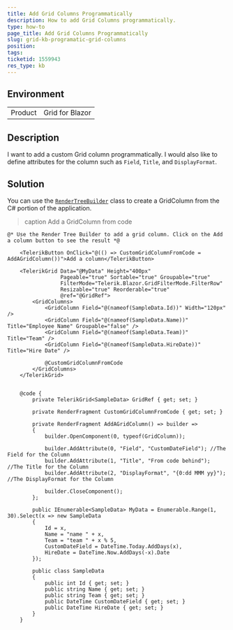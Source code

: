 ```yaml
---
title: Add Grid Columns Programmatically
description: How to add Grid Columns programmatically.
type: how-to
page_title: Add Grid Columns Programmatically
slug: grid-kb-programatic-grid-columns
position: 
tags: 
ticketid: 1559943
res_type: kb
---
```


## Environment
<table>
	<tbody>
		<tr>
			<td>Product</td>
			<td>Grid for Blazor</td>
		</tr>
	</tbody>
</table>


## Description

I want to add a custom Grid column programmatically. I would also like to define attributes for the column such as `Field`, `Title`, and `DisplayFormat`.

## Solution

You can use the [`RenderTreeBuilder`](https://docs.microsoft.com/en-us/dotnet/api/microsoft.aspnetcore.components.rendering.rendertreebuilder?view=aspnetcore-6.0) class to create a GridColumn from the C# portion of the application. 


>caption Add a GridColumn from code

````CSHTML
@* Use the Render Tree Builder to add a grid column. Click on the Add a column button to see the result *@

    <TelerikButton OnClick="@(() => CustomGridColumnFromCode = AddAGridColumn())">Add a column</TelerikButton>

    <TelerikGrid Data="@MyData" Height="400px"
                 Pageable="true" Sortable="true" Groupable="true"
                 FilterMode="Telerik.Blazor.GridFilterMode.FilterRow"
                 Resizable="true" Reorderable="true"
                 @ref="@GridRef">
        <GridColumns>
            <GridColumn Field="@(nameof(SampleData.Id))" Width="120px" />
            <GridColumn Field="@(nameof(SampleData.Name))" Title="Employee Name" Groupable="false" />
            <GridColumn Field="@(nameof(SampleData.Team))" Title="Team" />
            <GridColumn Field="@(nameof(SampleData.HireDate))" Title="Hire Date" />

            @CustomGridColumnFromCode
        </GridColumns>
    </TelerikGrid>


    @code {
        private TelerikGrid<SampleData> GridRef { get; set; }

        private RenderFragment CustomGridColumnFromCode { get; set; }

        private RenderFragment AddAGridColumn() => builder =>
        {
            builder.OpenComponent(0, typeof(GridColumn));

            builder.AddAttribute(0, "Field", "CustomDateField"); //The Field for the Column
            builder.AddAttribute(1, "Title", "From code behind"); //The Title for the Column
            builder.AddAttribute(2, "DisplayFormat", "{0:dd MMM yy}"); //The DisplayFormat for the Column

            builder.CloseComponent();
        };

        public IEnumerable<SampleData> MyData = Enumerable.Range(1, 30).Select(x => new SampleData
        {
            Id = x,
            Name = "name " + x,
            Team = "team " + x % 5,
            CustomDateField = DateTime.Today.AddDays(x),
            HireDate = DateTime.Now.AddDays(-x).Date
        });

        public class SampleData
        {
            public int Id { get; set; }
            public string Name { get; set; }
            public string Team { get; set; }
            public DateTime CustomDateField { get; set; }
            public DateTime HireDate { get; set; }
        }
    }
````

